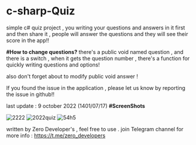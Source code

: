 # c-sharp-Quiz
simple c# quiz project , you writing your questions and answers in it first and then share it , people will answer the questions and they will see 
their score in the app!!

**#How to change questions?**
there's a public void named question , and there is a switch , when it gets the question number , there's a function for quickly writing questions and options!

also don't forget about to modify public void answer !

If you found the issue in the application , please let us know by reporting the issue in github!!

last update : 9 october 2022 (1401/07/17)
**#ScreenShots**

![2222](https://user-images.githubusercontent.com/115115225/194337031-20b5444e-8a73-458d-829a-860ee7692ded.PNG)
![2022quiz](https://user-images.githubusercontent.com/115115225/194337229-4ff8acdd-b030-4a10-adc6-1a664d30b9fe.PNG)
![54h5](https://user-images.githubusercontent.com/115115225/194337607-c6906809-09f7-4000-b018-7e7b314356b1.PNG)

written by Zero Developer's , feel free to use .
join Telegram channel for more info : 
https://t.me/zero_developers
